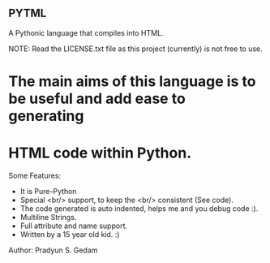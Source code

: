 PYTML
-----

A Pythonic language that compiles into HTML.

NOTE: Read the LICENSE.txt file as this project (currently) is not free to use.

# The main aims of this language is to be useful and add ease to generating  
# HTML code within Python.

Some Features:
 - It is Pure-Python
 - Special \<br/\> support, to keep the \<br/\> consistent (See code).
 - The code generated is auto indented, helps me and you debug code :).
 - Multiline Strings.
 - Full attribute and name support.
 - Written by a 15 year old kid. :)
 
Author: Pradyun S. Gedam
